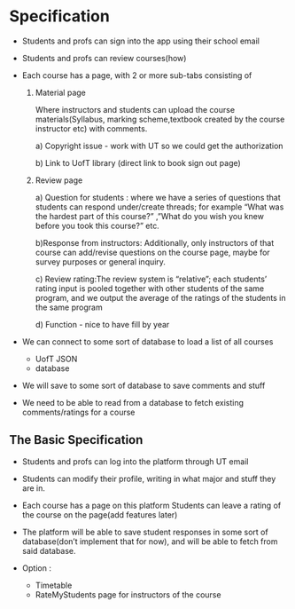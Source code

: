 # Specification

- Students and profs can sign into the app using their school email
- Students and profs can review courses(how)

- Each course has a page, with 2 or more sub-tabs consisting of
  1. Material page
   
        Where instructors and students can upload the course materials(Syllabus, marking scheme,textbook created by the course instructor etc) with comments.
   
        a) Copyright issue  - work with UT so we could get the authorization

        b) Link to UofT library (direct link to book sign out page)

  2. Review page

        a) Question for students : where we have a series of questions that students can respond under/create threads; for example “What was the hardest part of this course?” ,”What do you wish you knew before you took this course?” etc.

        b)Response from instructors: Additionally, only instructors of that course can add/revise questions on the course page, maybe for survey purposes or general inquiry.

        c) Review rating:The review system is “relative”; each students’ rating input is pooled together with other students of the same program, and we output the average of the ratings of the students in the same program

        d) Function - nice to have 
        fill by year 
- We can connect to some sort of database to load a list of all courses
    - UofT JSON 
    - database
- We will save to some sort of database to save comments and stuff
- We need to be able to read from a database to fetch existing comments/ratings for a course

## The Basic Specification
- Students and profs can log into the platform through UT email 
- Students can modify their profile, writing in what major and stuff they are in.
- Each course has a page on this platform
Students can leave a rating of the course on the page(add features later)
- The platform will be able to save student responses in some sort of database(don’t implement that for now), and will be able to fetch from said database.

- Option :
    - Timetable 
    - RateMyStudents page for instructors of the course
